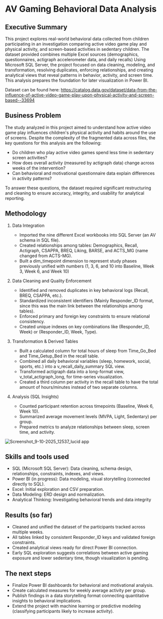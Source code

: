 # **AV Gaming Behavioral Data Analysis**

## **Executive Summary**

This project explores real-world behavioral data collected from children participating in an investigation comparing active video game play and physical activity, and screen-based activities in sedentary children. The dataset provided combines multiple Excel sources (demographics, questionnaires, actigraph accelerometer data, and daily recalls)
Using Microsoft SQL Server, the project focused on data cleaning, modeling, and transformation, resolving duplicates, enforcing relationships, and creating analytical views that reveal patterns in behavior, activity, and screen time. This analysis prepares the foundation for later visualization in Power BI.

Dataset can be found here: https://catalog.data.gov/dataset/data-from-the-influence-of-active-video-game-play-upon-physical-activity-and-screen-based--33694

## **Business Problem**

The study analyzed in this project aimed to understand how active video game play influences children's physical activity and habits around the use of screens. Despite the complexity of the fragmented data across files, the key questions for this analysis are the following:

- Do children who play active video games spend less time in sedentary screen activities?
- How does overall activity (measured by actigraph data) change across weeks of the intervention?
- Can behavioral and motivational questionnaire data explain differences in activity patterns?

To answer these questions, the dataset required significant restructuring and cleaning to ensure accuracy, integrity, and usability for analytical reporting.

## **Methodology**

1. Data Integration
   - Imported the nine different Excel workbooks into SQL Server (an AV schema in SQL file).
   - Created relationships among tables: Demographics, Recall, Actigraph, CSAPPA, BREQ, Liking, BARSE, and ACTS_MG (name changed from ACTS-MG).
   - Built a dim_timepoint dimension to represent study phases previously unified with numbers (1, 3, 6, and 10 into Baseline, Week 3, Week 6, and Week 10)
  
2. Data Cleaning and Quality Enforcement
   - Identified and removed duplicates in key behavioral logs (Recall, BREQ, CSAPPA, etc.).
   - Standardized inconsistent identifiers (Mainly Responder_ID format, since this was the main link between the relationships among tables).
   - Enforced primary and foreign key constraints to ensure relational consistency.
   - Created unique indexes on key combinations like (Responder_ID, Week) or (Responder_ID, Week, Type).
  
3. Transformation & Derived Tables
   - Built a calculated column for total hours of sleep from Time_Go_Bed and Time_Getup_Bed in the recall table.
   - Combined all daily behavioral variables (sleep, homework, social, sports, etc.) into a v_recall_daily_summary SQL view.
   - Transformed actigraph data into a long-format view, v_total_actigraph_long, for time-series visualization.
   - Created a third column per activity in the recall table to have the total amount of hours/minutes instead of two separate columns.

4. Analysis (SQL Insights)
   - Counted participant retention across timepoints (Baseline, Week 6, Week 10).
   - Summarized average movement levels (MVPA, Light, Sedentary) per group.
   - Prepared metrics to analyze relationships between sleep, screen time, and activity.
  
![Screenshot_9-10-2025_12537_lucid app](https://github.com/user-attachments/assets/a4af6249-68e1-4d4e-85fa-e4534ca911ae)

## **Skills and tools used**
- SQL (Microsoft SQL Server): Data cleaning, schema design, relationships, constraints, indexes, and views.
- Power BI (in progress): Data modeling, visual storytelling (connected directly to SQL).
- Excel: Initial exploration and CSV preparation.
- Data Modeling: ERD design and normalization.
- Analytical Thinking: Investigating behavioral trends and data integrity

## **Results (so far)**
- Cleaned and unified the dataset of the participants tracked across multiple weeks.
- All tables linked by consistent Responder_ID keys and validated foreign constraints.
- Created analytical views ready for direct Power BI connection.
- Early SQL exploration suggests correlations between active gaming exposure and lower sedentary time, though visualization is pending.

## **The next steps**
- Finalize Power BI dashboards for behavioral and motivational analysis.
- Create calculated measures for weekly average activity per group.
- Publish findings in a data storytelling format connecting quantitative insights to behavioral implications.
- Extend the project with machine learning or predictive modeling (classifying participants likely to increase activity).
